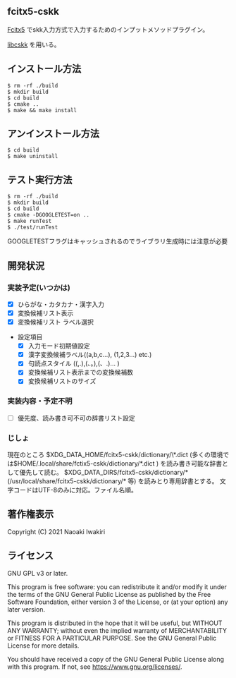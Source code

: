 ## fcitx5-cskk
[Fcitx5](https://github.com/fcitx/fcitx5) でskk入力方式で入力するためのインプットメソッドプラグイン。

[libcskk](https://github.com/naokiri/cskk) を用いる。

## インストール方法

    $ rm -rf ./build
    $ mkdir build
    $ cd build  
    $ cmake ..
    $ make && make install

## アンインストール方法

    $ cd build
    $ make uninstall

## テスト実行方法

    $ rm -rf ./build 
    $ mkdir build
    $ cd build
    $ cmake -DGOOGLETEST=on ..
    $ make runTest 
    $ ./test/runTest

GOOGLETESTフラグはキャッシュされるのでライブラリ生成時には注意が必要

## 開発状況
### 実装予定(いつかは)
- [x] ひらがな・カタカナ・漢字入力
- [x] 変換候補リスト表示
- [x] 変換候補リスト ラベル選択
  
- 設定項目
    - [x] 入力モード初期値設定
    - [x] 漢字変換候補ラベル((a,b,c...), (1,2,3...) etc.)
    - [x] 句読点スタイル ((,.),(、。),(、.)... )
    - [x] 変換候補リスト表示までの変換候補数 
    - [x] 変換候補リストのサイズ
     
### 実装内容・予定不明
- [ ] 優先度、読み書き可不可の辞書リスト設定


### じしょ
現在のところ $XDG_DATA_HOME/fcitx5-cskk/dictionary/\*.dict (多くの環境では$HOME/.local/share/fctix5-cskk/dictionary/\*.dict )  を読み書き可能な辞書として優先して読む。 
$XDG_DATA_DIRS/fcitx5-cskk/dictionary/\* (/usr/local/share/fcitx5-cskk/dictionary/\* 等) を読みとり専用辞書とする。
文字コードはUTF-8のみに対応。ファイル名順。

## 著作権表示

Copyright (C) 2021 Naoaki Iwakiri

## ライセンス
GNU GPL v3 or later.

This program is free software: you can redistribute it and/or modify it under the terms of the GNU General Public
License as published by the Free Software Foundation, either version 3 of the License, or
(at your option) any later version.

This program is distributed in the hope that it will be useful, but WITHOUT ANY WARRANTY; without even the implied
warranty of MERCHANTABILITY or FITNESS FOR A PARTICULAR PURPOSE. See the GNU General Public License for more details.

You should have received a copy of the GNU General Public License along with this program. If not,
see <https://www.gnu.org/licenses/>.


